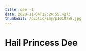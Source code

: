 ```yaml
---
title: dee -1
date: 2020-11-04T12:20:55.427Z
thumbnail: /public/img/p1010759.jpg
---
```

# **Hail Princess Dee**